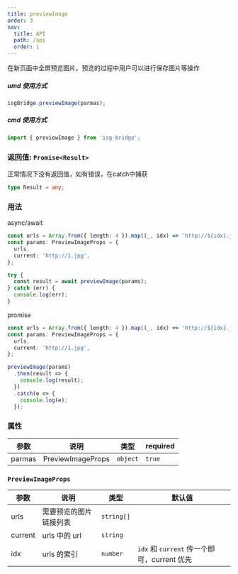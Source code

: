 ```yaml
---
title: previewImage
order: 3
nav:
  title: API
  path: /api
  order: 1
---
```


<Alert type="info">
 在新页面中全屏预览图片。预览的过程中用户可以进行保存图片等操作
</Alert>

##### <Badge>umd 使用方式</Badge>

```js
isgBridge.previewImage(parmas);
```

##### <Badge>cmd 使用方式</Badge>

```js
import { previewImage } from 'isg-bridge';
```

### 返回值: `Promise<Result>`

<Alert type="info">
 正常情况下没有返回值，如有错误，在catch中捕获
</Alert>

```typescript
type Result = any;
```

### 用法

<Badge>async/await</Badge>

```typescript
const urls = Array.from({ length: 4 }).map((_, idx) => 'http://${idx}.jpg');
const params: PreviewImageProps = {
  urls,
  current: 'http://1.jpg',
};

try {
  const result = await previewImage(params);
} catch (err) {
  console.log(err);
}
```

<Badge>promise</Badge>

```typescript
const urls = Array.from({ length: 4 }).map((_, idx) => 'http://${idx}.jpg');
const params: PreviewImageProps = {
  urls,
  current: 'http://1.jpg',
};

previewImage(params)
  .then(result => {
    console.log(result);
  })
  .catch(e => {
    console.log(e);
  });
```

### 属性

| 参数   | 说明              | 类型     | required |
| ------ | ----------------- | -------- | -------- |
| parmas | PreviewImageProps | `object` | `true`   |

### `PreviewImageProps`

| 参数    | 说明                   | 类型       | 默认值                                      |
| ------- | ---------------------- | ---------- | ------------------------------------------- |
| urls    | 需要预览的图片链接列表 | `string[]` |                                             |
| current | urls 中的 url          | `string`   |
| idx     | urls 的索引            | `number`   | `idx` 和 `current` 传一个即可，current 优先 |
